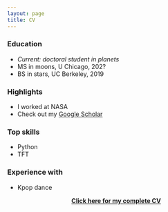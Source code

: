 ```yaml
---
layout: page
title: CV
---
```


### Education

- *Current: doctoral student in planets*
- MS in moons, U Chicago, 202?
- BS in stars, UC Berkeley, 2019

### Highlights

- I worked at NASA
- Check out my [Google Scholar](https://scholar.google.com/citations?user=i9PdovgAAAAJ&hl)

### Top skills

- Python
- TFT

### Experience with

- Kpop dance

<a href="/assets/files/resume.pdf"><center><b>Click here for my complete CV</b></center></a>
